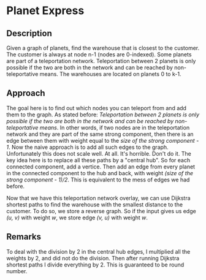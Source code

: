 # Planet Express
## Description
Given a graph of planets, find the warehouse that is closest to the customer. The customer is always at node n-1 (nodes are 0-indexed).
Some planets are part of a teleportation network. Teleportation between 2 planets is only possible if the two are both in the network and can be reached by non-teleportative means.
The warehouses are located on planets 0 to k-1. 

## Approach
The goal here is to find out which nodes you can teleport from and add them to the graph. As stated before: _Teleportation between 2 planets is only possible if the two are both in the network and can be reached by non-teleportative means_. In other words, if two nodes are in the teleportation network and they are part of the same strong component, then there is an edge between them with weight equal to the _size of the strong component - 1_.
Now the naive approach is to add all such edges to the graph. Unfortunately this does not scale well. At all. It's horrible. Don't do it. The key idea here is to replace all these paths by a "central hub". So for each connected component, add a vertice. Then add an edge from every planet in the connected component to the hub and back, with weight _(size of the strong component - 1)/2_. This is equivalent to the mess of edges we had before.

Now that we have this teleportation network overlay, we can use Dijkstra shortest paths to find the warehouse with the smallest distance to the customer. To do so, we store a reverse graph. So if the input gives us edge _(u, v)_ with weight _w_, we store edge _(v, u)_ with weight _w_.

## Remarks
To deal with the division by 2 in the central hub edges, I multiplied all the weights by 2, and did not do the division. Then after running Dijkstra shortest paths I divide everything by 2. This is guaranteed to be round number.
